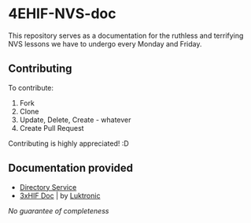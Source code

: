 # 4EHIF-NVS-doc

This repository serves as a documentation for the ruthless and terrifying NVS lessons we have to undergo every Monday and Friday. 

## Contributing

To contribute:
1. Fork
2. Clone 
3. Update, Delete, Create - whatever
4. Create Pull Request

Contributing is highly appreciated! :D

## Documentation provided
- [Directory Service](https://github.com/ckainz11/4EHIF-NVS-doc/blob/master/4xHIF/DirectoryService.md)
- [3xHIF Doc](https://github.com/ckainz11/4EHIF-NVS-doc/tree/master/3xHIF) | by [Luktronic](https://github.com/Luktronic)

*No guarantee of completeness*

